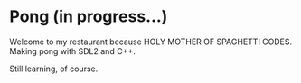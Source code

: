 # Pong (in progress...)

Welcome to my restaurant because HOLY MOTHER OF SPAGHETTI CODES.
Making pong with SDL2 and C++.

Still learning, of course.
